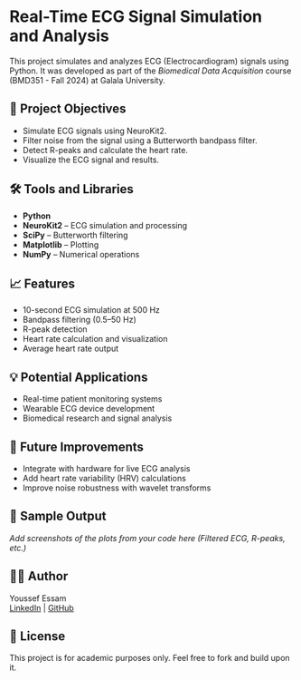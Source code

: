 # Real-Time ECG Signal Simulation and Analysis

This project simulates and analyzes ECG (Electrocardiogram) signals using Python. It was developed as part of the *Biomedical Data Acquisition* course (BMD351 - Fall 2024) at Galala University.

## 🧠 Project Objectives
- Simulate ECG signals using NeuroKit2.
- Filter noise from the signal using a Butterworth bandpass filter.
- Detect R-peaks and calculate the heart rate.
- Visualize the ECG signal and results.

## 🛠 Tools and Libraries
- **Python**
- **NeuroKit2** – ECG simulation and processing
- **SciPy** – Butterworth filtering
- **Matplotlib** – Plotting
- **NumPy** – Numerical operations

## 📈 Features
- 10-second ECG simulation at 500 Hz
- Bandpass filtering (0.5–50 Hz)
- R-peak detection
- Heart rate calculation and visualization
- Average heart rate output

## 💡 Potential Applications
- Real-time patient monitoring systems
- Wearable ECG device development
- Biomedical research and signal analysis

## 🔬 Future Improvements
- Integrate with hardware for live ECG analysis
- Add heart rate variability (HRV) calculations
- Improve noise robustness with wavelet transforms

## 📸 Sample Output

*Add screenshots of the plots from your code here (Filtered ECG, R-peaks, etc.)*

## 👨‍💻 Author
Youssef Essam  
[LinkedIn](https://www.linkedin.com/in/youssefessam22/) | [GitHub](https://github.com/Youssef3ssam22)

## 📜 License
This project is for academic purposes only. Feel free to fork and build upon it.

